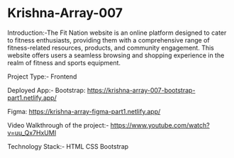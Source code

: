 # Krishna-Array-007


Introduction:-The Fit Nation website is an online platform designed to cater to fitness enthusiasts, providing them with a comprehensive range of fitness-related resources, products, and community engagement. This website offers users a seamless browsing and shopping experience in the realm of fitness and sports equipment.

Project Type:-
Frontend

Deployed App:-
Bootstrap: https://krishna-array-007-bootstrap-part1.netlify.app/

Figma: https://krishna-array-figma-part1.netlify.app/

Video Walkthrough of the project:-
https://www.youtube.com/watch?v=uu_Qx7HxUMI

Technology Stack:-
HTML
CSS
Bootstrap

